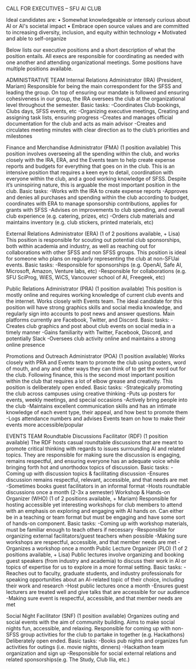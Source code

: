 CALL FOR EXECUTIVES – SFU AI CLUB

Ideal candidates are:
• Somewhat knowledgeable or intensely curious about AI or AI's societal impact
• Embrace open source values and are committed to increasing diversity, inclusion, and equity
within technology
• Motivated and able to self-organize

Below lists our executive positions and a short description of what the position entails. All execs are responsible for coordinating as needed with one another and attending organizational meetings. Some positions have multiple positions available.

ADMINISTRATIVE TEAM
Internal Relations Administrator (IRA) (President, Mariam)
Responsible for being the main correspondent for the SFSS and leading the group. On top of ensuring our mandate is followed and ensuring cohesiveness in our group, the IRA oversees the club at the organizational level throughout the semester.
Basic tasks:
-Coordinates Club bookings, Clubs days, SFSS events, etc
-Organizing executive meetings, Creating and assigning task lists, ensuring progress -Creates and manages official documentation for the club and acts as main advisor -Creates and circulates meeting minutes with clear direction as to the club’s priorities and
milestones

Finance and Merchandise Administrator (FMA) (1 position available)
This position involves overseeing all the spending within the club, and works closely with the IRA, ERA, and the Events team to help create expense reports and budgets for everything that goes on in the club. This is an intensive position that requires a keen eye to detail, coordination with everyone within the club, and a good working knowledge of SFSS. Despite it’s uninspiring nature, this is arguable the most important position in the club.
Basic tasks:
-Works with the IRA to create expense reports
-Approves and denies all purchases and spending within the club according to budget,
coordinates with ERA to manage sponsorship contributions, applies for grants with SFSS
-Advises on improvements to club spending, and overall club experience (e.g. catering, prizes, etc)
-Orders club materials and maintains inventory (e.g. club stickers, printed materials, etc)

External Relations Administrator (ERA) (1 of 2 positions available, + Lisa)
This position is responsible for scouting out potential club sponsorships, both within academia and industry, as well as reaching out for collaborations with other SFSS and non SFSS groups. This position is ideal for someone who plans on regularly representing the club at non-SFUai events.
Basic tasks:
-Responsible for sponsorships (e.g. OpenAI, Safe AI, Microsoft, Amazon, Venture labs, etc) -Responsible for collaborations (e.g. SFU SciProg, WiES, WiCS, Vancouver school of AI,
Freegeek, etc)

Public Relations Administrator (PRA) (1 position available)
This position is mostly online and requires working knowledge of current club events and the internet. Works closely with Events team. The ideal candidate for this position will have strong graphics skills and social media knowledge, and regularly sign into accounts to post news and answer questions. Main platforms currently are Facebook, Twitter, and Discord.
Basic tasks:
-Creates club graphics and post about club events on social media in a timely manner -Gains familiarity with Twitter, Facebook, Discord, and potentially Slack
-Oversees club activity online and maintains a strong online presence

Promotions and Outreach Administrator (POA) (1 position available)
Works closely with PRA and Events team to promote the club using posters, word of mouth, and any and other ways they can think of to get the word out for the club. Following finance, this is the second most important position within the club that requires a lot of elbow grease and creativity. This position is deliberately open ended.
Basic tasks:
-Strategically promoting the club across campuses using creative thinking
-Puts up posters for events, weekly meetings, and special occasions
-Actively bring people into the club
-Maintains excellent communication skills and has an intimate knowledge of each event
type, their appeal, and how best to promote them
-Logs attendance numbers and advises Events team on how to make their events more
accessible/popular

EVENTS TEAM
Roundtable Discussions Facilitator (RDF) (1 position available)
The RDF hosts casual roundtable discussions that are meant to promote critical thinking with regards to issues surrounding AI and related topics. They are responsible for making sure the discussion is engaging, remains respectful, and ensuring everyone has an adequate voice while bringing forth hot and unorthodox topics of discussion.
Basic tasks:
-Coming up with discussion topics & facilitating discussion
-Ensures discussion remains respectful, relevant, accessible, and that needs are met -Sometimes books guest facilitators in an informal format
-Hosts roundtable discussions once a month (2-3x a semester)
Workshop & Hands-on Organizer (WHO) (1 of 2 positions available, + Mariam) Responsible for hosting accessible yet interesting workshops for club members to attend with an emphasis on exploring and engaging with AI hands on. Can either be in a teaching or team format but must be engaging and have some sort of hands-on component.
Basic tasks:
-Coming up with workshop materials, must be familiar enough to teach others if necessary -Responsible for organizing external facilitators/guest teachers when possible
-Making sure workshops are respectful, accessible, and that member needs are met -Organizes a workshop once a month
Public Lecture Organizer (PLO) (1 of 2 positions available, + Lisa)
Public lectures involve organizing and booking guest speakers (from industry and academia) to discuss their work in AI or topics of expertise for us to explore in a more formal setting.
Basic tasks:
-Reaches out to faculty, graduate students, and industry professionals for speaking opportunities about an AI-related topic of their choice, including their work and research
-Host public lectures once a month
-Ensures guest lecturers are treated well and give talks that are accessible for our audience -Making sure event is respectful, accessible, and that member needs are met

Social Night Facilitator (SNF) (1 position available)
Organizes outing and social events with the aim of community building. Aims to make social nights fun, accessible, and relaxing. Responsible for coming up with non-SFSS group activities for the club to partake in together (e.g. Hackathons) Deliberately open ended.
Basic tasks:
-Books pub nights and organizes fun activities for outings (i.e. movie nights, dinners) -Hackathon team organization and sign up
-Responsible for social external relations and related sponsorships(e.g. The Study, Club Ilia,
etc.)


